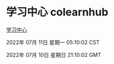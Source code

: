 # 学习中心 colearnhub
[学习中心](http://219.139.198.62:56308/colearnhub/)

2022年 07月 11日 星期一 05:10:02 CST

2022年 07月 10日 星期日 21:10:02 GMT
